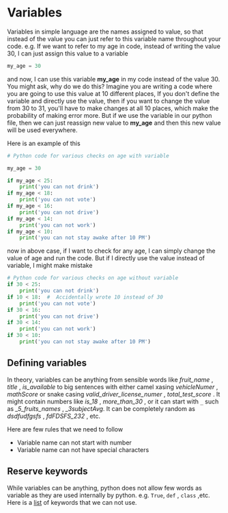 # Variables 

Variables in simple language are the names assigned to value, so that instead of the value you can just refer to this variable name throughout your code. e.g. If we want to refer to my age in code, instead of writing the value 30, I can just assign this value to a variable

```python
my_age = 30
```

and now, I can use this variable **my_age** in my code instead of the value 30. You might ask, why do we do this? Imagine you are writing a code where you are going to use this value at 10 different places, If you don't define the variable and directly use the value, then if you want to change the value from 30 to 31, you'll have to make changes at all 10 places, which make the probability of making error more. But if we use the variable in our python file, then we can just reassign new value to **my_age** and then this new value will be used everywhere. 

Here is an example of this

```python
# Python code for various checks on age with variable

my_age = 30

if my_age < 25: 
    print('you can not drink')
if my_age < 18: 
    print('you can not vote')
if my_age < 16: 
    print('you can not drive')
if my_age < 14: 
    print('you can not work')
if my_age < 10: 
    print('you can not stay awake after 10 PM')
```

now in above case, if I want to check for any age, I can simply change the value of age and run the code. But if I directly use the value instead of variable, I might make mistake

```python hl_lines="4"
# Python code for various checks on age without variable
if 30 < 25: 
    print('you can not drink')
if 10 < 18:  #  Accidentally wrote 10 instead of 30  
    print('you can not vote')
if 30 < 16: 
    print('you can not drive')
if 30 < 14: 
    print('you can not work')
if 30 < 10: 
    print('you can not stay awake after 10 PM')
```

## Defining variables

In theory, variables can be anything from sensible words like *fruit_name* , *title* , *is_available* to big sentences with either camel xasing *vehicleNumer* , *mathScore* or snake casing *valid_driver_license_numer* , *total_test_score* . It might contain numbers like *is_18* , *more_than_30* , or it can start with `_` such as *_5_fruits_names* , *_3subjectAvg*. It can be completely random as *dsdfudfgsfs* , *fdFDSFS_232* , etc. 

Here are few rules that we need to follow

- Variable name can not start with number
- Variable name can not have special characters 

## Reserve keywords

While variables can be anything, python does not allow few words as variable as they are used internally by python. e.g. `True`, `def` , `class` ,etc. Here is a [list](https://www.w3schools.com/python/python_ref_keywords.asp) of keywords that we can not use. 